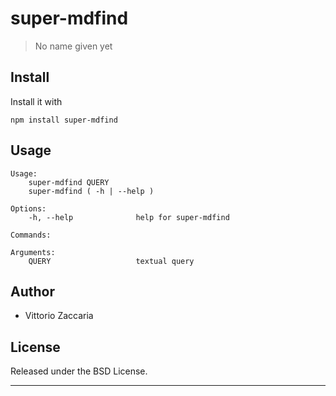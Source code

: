 # super-mdfind
> No name given yet

## Install

Install it with

```
npm install super-mdfind
```
## Usage

```
Usage:
    super-mdfind QUERY
    super-mdfind ( -h | --help )

Options:
    -h, --help              help for super-mdfind

Commands:

Arguments:
    QUERY                   textual query

```

## Author

* Vittorio Zaccaria

## License
Released under the BSD License.

***


